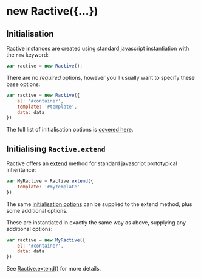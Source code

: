 # new Ractive({...})

## Initialisation

Ractive instances are created using standard javascript instantiation with the `new` keyword:

```js
var ractive = new Ractive();
```

There are no _required_ options, however you'll usually want to specify these base options:

```js
var ractive = new Ractive({
	el: '#container',
	template: '#template',
	data: data
})
```

The full list of initialisation options is [covered here](Options.md).

## Initialising `Ractive.extend`

Ractive offers an [extend](Ractive.extend().md) method for standard javascript prototypical inheritance:

```js
var MyRactive = Ractive.extend({
	template: '#mytemplate'
})
```
The same [initialisation options](Options.md) can be supplied to the extend method, plus some additional options.

These are instantiated in exactly the same way as above, supplying any additional options:

```js
var ractive = new MyRactive({
	el: '#container',
	data: data
})
```

See [Ractive.extend()](Ractive.extend().md) for more details.
